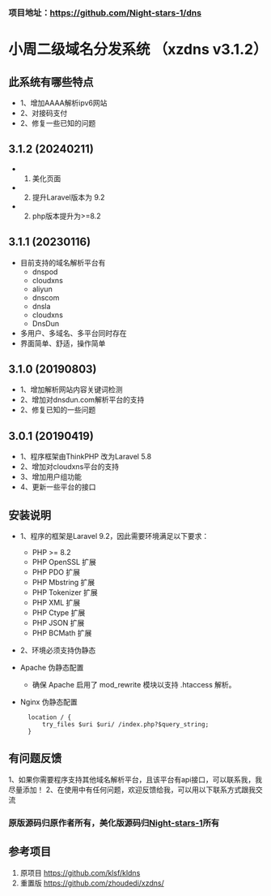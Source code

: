 
### 项目地址：https://github.com/Night-stars-1/dns

# 小周二级域名分发系统 （xzdns v3.1.2）

## 此系统有哪些特点
* 1、增加AAAA解析ipv6网站
* 2、对接码支付
* 2、修复一些已知的问题
## 3.1.2 (20240211)
* 1. 美化页面
* 2. 提升Laravel版本为 9.2
* 2. php版本提升为>=8.2
## 3.1.1 (20230116)
* 目前支持的域名解析平台有
    *  dnspod
    *  cloudxns
    *  aliyun
    *  dnscom
    *  dnsla
    *  cloudxns
    *  DnsDun
* 多用户、多域名、多平台同时存在
* 界面简单、舒适，操作简单
## 3.1.0 (20190803)
* 1、增加解析网站内容关键词检测
* 2、增加对dnsdun.com解析平台的支持
* 2、修复已知的一些问题
## 3.0.1 (20190419)
* 1、程序框架由ThinkPHP 改为Laravel 5.8
* 2、增加对cloudxns平台的支持
* 3、增加用户组功能
* 4、更新一些平台的接口

## 安装说明
* 1、程序的框架是Laravel 9.2，因此需要环境满足以下要求：
    * PHP >= 8.2
    * PHP OpenSSL 扩展
    * PHP PDO 扩展
    * PHP Mbstring 扩展
    * PHP Tokenizer 扩展
    * PHP XML 扩展
    * PHP Ctype 扩展
    * PHP JSON 扩展
    * PHP BCMath 扩展
* 2、环境必须支持伪静态

* Apache 伪静态配置
    * 确保 Apache 启用了 mod_rewrite 模块以支持 .htaccess 解析。
* Nginx 伪静态配置

        location / {
            try_files $uri $uri/ /index.php?$query_string;
        }

## 有问题反馈
1、如果你需要程序支持其他域名解析平台，且该平台有api接口，可以联系我，我尽量添加！
2、在使用中有任何问题，欢迎反馈给我，可以用以下联系方式跟我交流

### 原版源码归原作者所有，美化版源码归[Night-stars-1](https://github.com/Night-stars-1)所有

## 参考项目
1. 原项目 https://github.com/klsf/kldns
2. 重置版 https://github.com/zhoudedi/xzdns/
